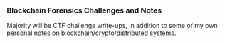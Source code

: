 ### Blockchain Forensics Challenges and Notes 


Majority will be  CTF challenge write-ups, in addition to some of my own personal notes on blockchain/crypto/distributed systems. 

